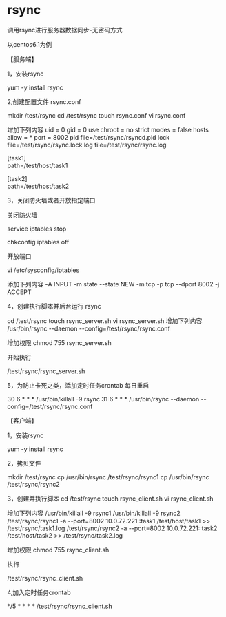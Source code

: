 # rsync
调用rsync进行服务器数据同步-无密码方式

以centos6.1为例



【服务端】

1，安装rsync  

yum  -y install rsync

2,创建配置文件 rsync.conf

mkdir /test/rsync
cd /test/rsync
touch rsync.conf
vi  rsync.conf

增加下列内容
uid = 0
gid = 0
use chroot = no
strict modes = false
hosts allow = *
port = 8002
pid file=/test/rsync/rsyncd.pid
lock file=/test/rsync/rsync.lock
log file=/test/rsync/rsync.log

[task1]                         
path=/test/host/task1

[task2]                         
path=/test/host/task2

3，关闭防火墙或者开放指定端口

关闭防火墙 

service iptables stop  

chkconfig iptables off

开放端口 

vi /etc/sysconfig/iptables   

添加下列内容
-A INPUT -m state --state NEW -m tcp -p tcp --dport 8002 -j ACCEPT

4，创建执行脚本并后台运行 rsync

cd /test/rsync
touch rsync_server.sh
vi rsync_server.sh
增加下列内容
/usr/bin/rsync --daemon --config=/test/rsync/rsync.conf

增加权限
chmod 755 rsync_server.sh

开始执行

/test/rsync/rsync_server.sh
 
5，为防止卡死之类，添加定时任务crontab 每日重启

30 6  * * * /usr/bin/killall -9  rsync
31 6  * * * /usr/bin/rsync --daemon --config=/test/rsync/rsync.conf

【客户端】

1，安装rsync  

yum  -y install rsync

2，拷贝文件

mkdir /test/rsync
cp /usr/bin/rsync /test/rsync/rsync1
cp /usr/bin/rsync /test/rsync/rsync2

3，创建并执行脚本
cd /test/rsync
touch   rsync_client.sh
vi  rsync_client.sh

增加下列内容
/usr/bin/killall -9 rsync1
/usr/bin/killall -9 rsync2
/test/rsync/rsync1 -a --port=8002  10.0.72.221::task1 /test/host/task1 >> /test/rsync/task1.log
/test/rsync/rsync2 -a --port=8002  10.0.72.221::task2 /test/host/task2 >> /test/rsync/task2.log

增加权限
chmod 755 rsync_client.sh

执行 

/test/rsync/rsync_client.sh

4,加入定时任务crontab 

*/5 * * * * /test/rsync/rsync_client.sh
